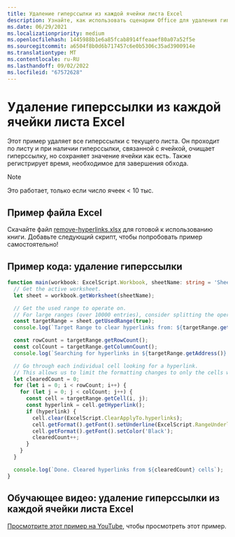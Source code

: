 ```yaml
---
title: Удаление гиперссылки из каждой ячейки листа Excel
description: Узнайте, как использовать сценарии Office для удаления гиперссылки из каждой ячейки листа Excel.
ms.date: 06/29/2021
ms.localizationpriority: medium
ms.openlocfilehash: 1445988b1e6a85fcab8914ffeaaef80a07a52f5e
ms.sourcegitcommit: a6504f8b0d6b717457c6e0b5306c35ad3900914e
ms.translationtype: MT
ms.contentlocale: ru-RU
ms.lasthandoff: 09/02/2022
ms.locfileid: "67572628"
---
```

# <a name="remove-hyperlinks-from-each-cell-in-an-excel-worksheet"></a>Удаление гиперссылки из каждой ячейки листа Excel

 Этот пример удаляет все гиперссылки с текущего листа. Он проходит по листу и при наличии гиперссылки, связанной с ячейкой, очищает гиперссылку, но сохраняет значение ячейки как есть. Также регистрирует время, необходимое для завершения обхода.

> [!NOTE]
> Это работает, только если число ячеек < 10 тыс.

## <a name="sample-excel-file"></a>Пример файла Excel

Скачайте файл [remove-hyperlinks.xlsx](remove-hyperlinks.xlsx) для готовой к использованию книги. Добавьте следующий скрипт, чтобы попробовать пример самостоятельно!

## <a name="sample-code-remove-hyperlinks"></a>Пример кода: удаление гиперссылки

```TypeScript
function main(workbook: ExcelScript.Workbook, sheetName: string = 'Sheet1') {
  // Get the active worksheet. 
  let sheet = workbook.getWorksheet(sheetName);

  // Get the used range to operate on.
  // For large ranges (over 10000 entries), consider splitting the operation into batches for performance.
  const targetRange = sheet.getUsedRange(true);
  console.log(`Target Range to clear hyperlinks from: ${targetRange.getAddress()}`);

  const rowCount = targetRange.getRowCount();
  const colCount = targetRange.getColumnCount();
  console.log(`Searching for hyperlinks in ${targetRange.getAddress()} which contains ${(rowCount * colCount)} cells`);

  // Go through each individual cell looking for a hyperlink. 
  // This allows us to limit the formatting changes to only the cells with hyperlink formatting.
  let clearedCount = 0;
  for (let i = 0; i < rowCount; i++) {
    for (let j = 0; j < colCount; j++) {
      const cell = targetRange.getCell(i, j);
      const hyperlink = cell.getHyperlink();
      if (hyperlink) {
        cell.clear(ExcelScript.ClearApplyTo.hyperlinks);
        cell.getFormat().getFont().setUnderline(ExcelScript.RangeUnderlineStyle.none);
        cell.getFormat().getFont().setColor('Black');
        clearedCount++;
      }
    }
  }

  console.log(`Done. Cleared hyperlinks from ${clearedCount} cells`);
}
```

## <a name="training-video-remove-hyperlinks-from-each-cell-in-an-excel-worksheet"></a>Обучающее видео: удаление гиперссылки из каждой ячейки листа Excel

[Просмотрите этот пример на YouTube](https://youtu.be/v20fdinxpHU), чтобы просмотреть этот пример.
